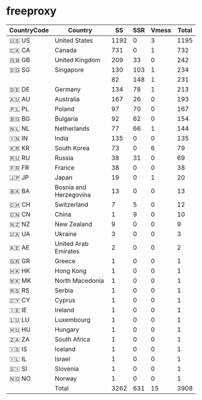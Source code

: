 # freeproxy

|CountryCode|Country|SS|SSR|Vmess|Total|
|  ----  | ----  |  ----  | ----  |  ----  | ----  |
|🇺🇸 US|United States|1192|0|3|1195|
|🇨🇦 CA|Canada|731|0|1|732|
|🇬🇧 GB|United Kingdom|209|33|0|242|
|🇸🇬 SG|Singapore|130|103|1|234|
| ||82|148|1|231|
|🇩🇪 DE|Germany|134|78|1|213|
|🇦🇺 AU|Australia|167|26|0|193|
|🇵🇱 PL|Poland|97|70|0|167|
|🇧🇬 BG|Bulgaria|92|62|0|154|
|🇳🇱 NL|Netherlands|77|66|1|144|
|🇮🇳 IN|India|135|0|0|135|
|🇰🇷 KR|South Korea|73|0|6|79|
|🇷🇺 RU|Russia|38|31|0|69|
|🇫🇷 FR|France|38|0|0|38|
|🇯🇵 JP|Japan|19|0|1|20|
|🇧🇦 BA|Bosnia and Herzegovina|13|0|0|13|
|🇨🇭 CH|Switzerland|7|5|0|12|
|🇨🇳 CN|China|1|9|0|10|
|🇳🇿 NZ|New Zealand|9|0|0|9|
|🇺🇦 UA|Ukraine|3|0|0|3|
|🇦🇪 AE|United Arab Emirates|2|0|0|2|
|🇬🇷 GR|Greece|1|0|0|1|
|🇭🇰 HK|Hong Kong|1|0|0|1|
|🇲🇰 MK|North Macedonia|1|0|0|1|
|🇷🇸 RS|Serbia|1|0|0|1|
|🇨🇾 CY|Cyprus|1|0|0|1|
|🇮🇪 IE|Ireland|1|0|0|1|
|🇱🇺 LU|Luxembourg|1|0|0|1|
|🇭🇺 HU|Hungary|1|0|0|1|
|🇿🇦 ZA|South Africa|1|0|0|1|
|🇮🇸 IS|Iceland|1|0|0|1|
|🇮🇱 IL|Israel|1|0|0|1|
|🇸🇮 SI|Slovenia|1|0|0|1|
|🇳🇴 NO|Norway|1|0|0|1|
||Total|3262|631|15|3908|
